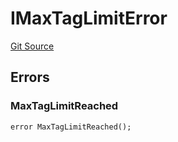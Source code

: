 # IMaxTagLimitError
[Git Source](https://github.com/thrackle-io/tron/blob/3cbe4e765eb8a4f99ff305a3831acec21bbc5481/src/common/IErrors.sol)


## Errors
### MaxTagLimitReached

```solidity
error MaxTagLimitReached();
```

